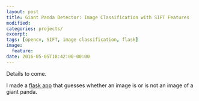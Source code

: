 ```yaml
---
layout: post
title: Giant Panda Detector: Image Classification with SIFT Features
modified:
categories: projects/
excerpt:
tags: [opencv, SIFT, image classification, flask]
image:
  feature:
date: 2016-05-05T18:42:00-00:00
---
```


Details to come.

I made a [flask app](http://54.210.9.61/panda_app/) that guesses whether an image is or is not an image of a giant panda.
